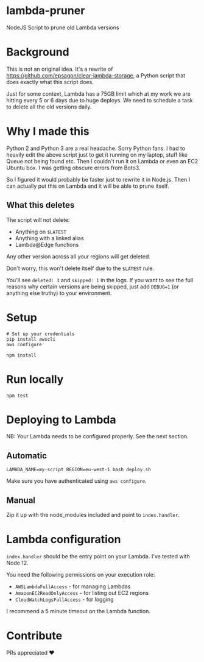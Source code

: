 # lambda-pruner
NodeJS Script to prune old Lambda versions

# Background

This is not an original idea. It's a rewrite of https://github.com/epsagon/clear-lambda-storage, a Python script that does exactly what this script does.

Just for some context, Lambda has a 75GB limit which at my work we are hitting every 5 or 6 days due to huge deploys. We need to schedule a task to delete all the old versions daily.

# Why I made this

Python 2 and Python 3 are a real headache. Sorry Python fans. I had to heavily edit the above script just to get it running on my laptop, stuff like Queue not being found etc. Then I couldn't run it on Lambda or even an EC2 Ubuntu box. I was getting obscure errors from Boto3.

So I figured it would probably be faster just to rewrite it in Node.js. Then I can actually put this on Lambda and it will be able to prune itself.

## What this deletes

The script will not delete:

- Anything on `$LATEST`
- Anything with a linked alias
- Lambda@Edge functions

Any other version across all your regions will get deleted.

Don't worry, this won't delete itself due to the `$LATEST` rule.

You'll see `deleted: 3` and `skipped: 1` in the logs. If you want to see the full reasons why certain versions are being skipped, just add `DEBUG=1` (or anything else truthy) to your environment.

# Setup

```
# Set up your credentials
pip install awscli
aws configure

npm install
```

# Run locally

```
npm test
```

# Deploying to Lambda

NB: Your Lambda needs to be configured properly. See the next section.

## Automatic

```
LAMBDA_NAME=my-script REGION=eu-west-1 bash deploy.sh
```

Make sure you have authenticated using `aws configure`.

## Manual

Zip it up with the node_modules included and point to `index.handler`.

# Lambda configuration

`index.handler` should be the entry point on your Lambda. I've tested with Node 12.

You need the following permissions on your execution role:

- `AWSLambdaFullAccess` - for managing Lambdas
- `AmazonEC2ReadOnlyAccess` - for listing out EC2 regions
- `CloudWatchLogsFullAccess` - for logging

I recommend a 5 minute timeout on the Lambda function.

# Contribute

PRs appreciated ❤️
